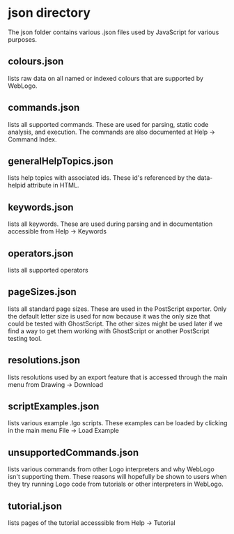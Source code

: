 # json directory

The json folder contains various .json files used by JavaScript for various purposes.

## colours.json 
lists raw data on all named or indexed colours that are supported by WebLogo.

## commands.json 
lists all supported commands.  These are used for parsing, static code analysis, and execution.
The commands are also documented at Help -> Command Index.

## generalHelpTopics.json
lists help topics with associated ids.  These id's referenced by the data-helpid attribute in HTML.

## keywords.json 
lists all keywords.  These are used during parsing and in documentation accessible from Help -> Keywords

## operators.json
lists all supported operators

## pageSizes.json
lists all standard page sizes.  These are used in the PostScript exporter.
Only the default letter size is used for now because it was the only size that could be tested with GhostScript.
The other sizes might be used later if we find a way to get them working with GhostScript or another PostScript testing tool.

## resolutions.json
lists resolutions used by an export feature that is accessed through the main menu from Drawing -> Download

## scriptExamples.json
lists various example .lgo scripts.  These examples can be loaded by clicking in the main menu File -> Load Example

## unsupportedCommands.json 
lists various commands from other Logo interpreters and why WebLogo isn't supporting them.  These reasons will hopefully be shown to users when they try running Logo code from tutorials or other interpreters in WebLogo.

## tutorial.json
lists pages of the tutorial accesssible from Help -> Tutorial